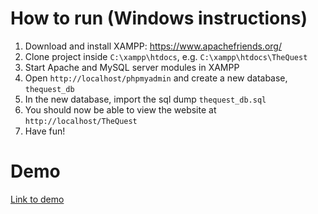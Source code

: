# How to run (Windows instructions)
1. Download and install XAMPP: https://www.apachefriends.org/
2. Clone project inside ```C:\xampp\htdocs```, e.g. ```C:\xampp\htdocs\TheQuest```
3. Start Apache and MySQL server modules in XAMPP
4. Open ```http://localhost/phpmyadmin``` and create a new database, ```thequest_db```
5. In the new database, import the sql dump ```thequest_db.sql```
6. You should now be able to view the website at ```http://localhost/TheQuest```
7. Have fun!

# Demo
[Link to demo](https://drive.google.com/file/d/1zjiTiUSGIcJu-qW-ROVtwkqZhcEnRzqP/view?usp=drive_link)
